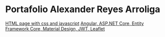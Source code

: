 # Portafolio Alexander Reyes Arroliga



[HTML page with css and javascript](https://github.com/AlexanderReyesArroliga/Portafolio/tree/main/Html-css-javascript_project)
[Angular, ASP.NET Core, Entity Framework Core, Material Design, JWT, Leaflet](https://github.com/AlexanderReyesArroliga/Angular-net)


